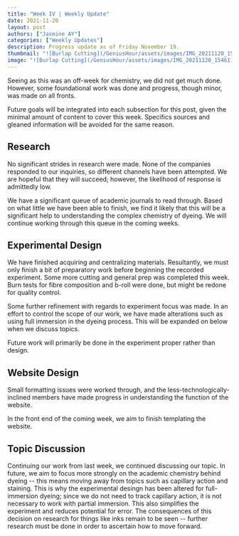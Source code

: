 ```yaml
---
title: "Week IV | Weekly Update"
date: 2021-11-20
layout: post
authors: ["Jasmine AY"]
categories: ["Weekly Updates"]
description: Progress update as of Friday November 19.
thumbnail: "![Burlap Cutting](/GeniusHour/assets/images/IMG_20211120_154611639.jpg)"
image: "![Burlap Cutting](/GeniusHour/assets/images/IMG_20211120_154611639.jpg)"
---
```


Seeing as this was an off-week for chemistry, we did not get much done. However, some foundational work was done and progress, though minor, was made on all fronts.

Future goals will be integrated into each subsection for this post, given the minimal amount of content to cover this week. Specifics sources and gleaned information will be avoided for the same reason.

## Research

No significant strides in research were made. None of the companies responded to our inquiries, so different channels have been attempted. We are hopeful that they will succeed; however, the likelihood of response is admittedly low.

We have a significant queue of academic journals to read through. Based on what little we have been able to finish, we find it likely that this will be a significant help to understanding the complex chemistry of dyeing. We will continue working through this queue in the coming weeks.

## Experimental Design

We have finished acquiring and centralizing materials. Resultantly, we must only finish a bit of preparatory work before beginning the recorded experiment. Some more cutting and general prep was completed this week. Burn tests for fibre composition and b-roll were done, but might be redone for quality control.

Some further refinement with regards to experiment focus was made. In an effort to control the scope of our work, we have made alterations such as using full immersion in the dyeing process. This will be expanded on below when we discuss topics.

Future work will primarily be done in the experiment proper rather than design.

## Website Design

Small formatting issues were worked through, and the less-technologically-inclined members have made progress in understanding the function of the website.

In the front end of the coming week, we aim to finish templating the website.

## Topic Discussion

Continuing our work from last week, we continued discussing our topic. In future, we aim to focus more strongly on the academic chemistry behind dyeing -- this means moving away from topics such as capillary action and staining. This is why the experimental desingn has been altered for full-immersion dyeing; since we do not need to track capillary action, it is not necessary to work with partial immersion. This also simplifies the experiment and reduces potential for error. The consequences of this decision on research for things like inks remain to be seen -- further research must be done in order to ascertain how to move forward.
